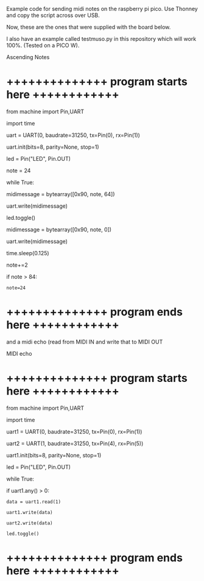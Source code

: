 
Example code for sending midi notes on the raspberry pi pico. Use Thonney and copy the script across over USB. 

Now, these are the ones that were supplied with the board below. 

I also have an example called testmuso.py in this repository which will work 100%. (Tested on a PICO W). 


Ascending Notes
# ++++++++++++++ program starts here ++++++++++++ 

from machine import Pin,UART

import time

uart = UART(0, baudrate=31250, tx=Pin(0), rx=Pin(1)) 

uart.init(bits=8, parity=None, stop=1)

led = Pin("LED", Pin.OUT) 

note = 24

while True:

  midimessage = bytearray([0x90, note, 64]) 

  uart.write(midimessage)

  led.toggle()

  midimessage = bytearray([0x90, note, 0]) 

  uart.write(midimessage)

  time.sleep(0.125)

  note+=2

  if note > 84:

    note=24
# ++++++++++++++ program ends here ++++++++++++

and a midi echo (read from MIDI IN and write that to MIDI OUT 

MIDI echo
# ++++++++++++++ program starts here ++++++++++++ 

from machine import Pin,UART

import time

uart1 = UART(0, baudrate=31250, tx=Pin(0), rx=Pin(1)) 

uart2 = UART(1, baudrate=31250, tx=Pin(4), rx=Pin(5)) 

uart1.init(bits=8, parity=None, stop=1)

led = Pin("LED", Pin.OUT)

while True:

  if uart1.any() > 0:
  
    data = uart1.read(1) 
    
    uart1.write(data) 
    
    uart2.write(data) 
    
    led.toggle()

# ++++++++++++++ program ends here ++++++++++++

